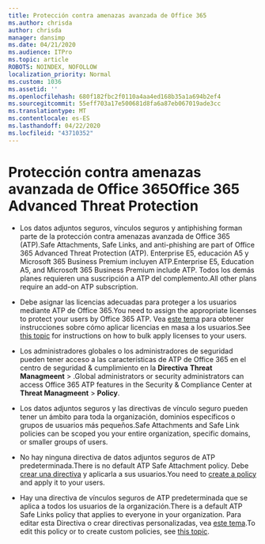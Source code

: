```yaml
---
title: Protección contra amenazas avanzada de Office 365
ms.author: chrisda
author: chrisda
manager: dansimp
ms.date: 04/21/2020
ms.audience: ITPro
ms.topic: article
ROBOTS: NOINDEX, NOFOLLOW
localization_priority: Normal
ms.custom: 1036
ms.assetid: ''
ms.openlocfilehash: 680f182fbc2f0110a4aa4ed168b35a1a694b2ef4
ms.sourcegitcommit: 55eff703a17e500681d8fa6a87eb067019ade3cc
ms.translationtype: MT
ms.contentlocale: es-ES
ms.lasthandoff: 04/22/2020
ms.locfileid: "43710352"
---
```

# <a name="office-365-advanced-threat-protection"></a><span data-ttu-id="c9ab2-102">Protección contra amenazas avanzada de Office 365</span><span class="sxs-lookup"><span data-stu-id="c9ab2-102">Office 365 Advanced Threat Protection</span></span>

- <span data-ttu-id="c9ab2-103">Los datos adjuntos seguros, vínculos seguros y antiphishing forman parte de la protección contra amenazas avanzada de Office 365 (ATP).</span><span class="sxs-lookup"><span data-stu-id="c9ab2-103">Safe Attachments, Safe Links, and anti-phishing are part of Office 365 Advanced Threat Protection (ATP).</span></span> <span data-ttu-id="c9ab2-104">Enterprise E5, educación A5 y Microsoft 365 Business Premium incluyen ATP.</span><span class="sxs-lookup"><span data-stu-id="c9ab2-104">Enterprise E5, Education A5, and Microsoft 365 Business Premium include ATP.</span></span> <span data-ttu-id="c9ab2-105">Todos los demás planes requieren una suscripción a ATP del complemento.</span><span class="sxs-lookup"><span data-stu-id="c9ab2-105">All other plans require an add-on ATP subscription.</span></span>

- <span data-ttu-id="c9ab2-106">Debe asignar las licencias adecuadas para proteger a los usuarios mediante ATP de Office 365.</span><span class="sxs-lookup"><span data-stu-id="c9ab2-106">You need to assign the appropriate licenses to protect your users by Office 365 ATP.</span></span> <span data-ttu-id="c9ab2-107">Vea [este tema](https://docs.microsoft.com/office365/admin/subscriptions-and-billing/assign-licenses-to-users) para obtener instrucciones sobre cómo aplicar licencias en masa a los usuarios.</span><span class="sxs-lookup"><span data-stu-id="c9ab2-107">See [this topic](https://docs.microsoft.com/office365/admin/subscriptions-and-billing/assign-licenses-to-users) for instructions on how to bulk apply licenses to your users.</span></span>

- <span data-ttu-id="c9ab2-108">Los administradores globales o los administradores de seguridad pueden tener acceso a las características de ATP de Office 365 en el centro de seguridad & cumplimiento en la **Directiva** **Threat Managmeent** \> .</span><span class="sxs-lookup"><span data-stu-id="c9ab2-108">Global administrators or security administrators can access Office 365 ATP features in the Security & Compliance Center at **Threat Managmeent** \> **Policy**.</span></span>

- <span data-ttu-id="c9ab2-109">Los datos adjuntos seguros y las directivas de vínculo seguro pueden tener un ámbito para toda la organización, dominios específicos o grupos de usuarios más pequeños.</span><span class="sxs-lookup"><span data-stu-id="c9ab2-109">Safe Attachments and Safe Link policies can be scoped you your entire organization, specific domains, or smaller groups of users.</span></span>

- <span data-ttu-id="c9ab2-110">No hay ninguna directiva de datos adjuntos seguros de ATP predeterminada.</span><span class="sxs-lookup"><span data-stu-id="c9ab2-110">There is no default ATP Safe Attachment policy.</span></span> <span data-ttu-id="c9ab2-111">Debe [crear una directiva](https://docs.microsoft.com/office365/securitycompliance/set-up-atp-safe-attachments-policies) y aplicarla a sus usuarios.</span><span class="sxs-lookup"><span data-stu-id="c9ab2-111">You need to [create a policy](https://docs.microsoft.com/office365/securitycompliance/set-up-atp-safe-attachments-policies) and apply it to your users.</span></span>

- <span data-ttu-id="c9ab2-112">Hay una directiva de vínculos seguros de ATP predeterminada que se aplica a todos los usuarios de la organización.</span><span class="sxs-lookup"><span data-stu-id="c9ab2-112">There is a default ATP Safe Links policy that applies to everyone in your organization.</span></span> <span data-ttu-id="c9ab2-113">Para editar esta Directiva o crear directivas personalizadas, vea [este tema](https://docs.microsoft.com/office365/securitycompliance/set-up-atp-safe-links-policies).</span><span class="sxs-lookup"><span data-stu-id="c9ab2-113">To edit this policy or to create custom policies, see [this topic](https://docs.microsoft.com/office365/securitycompliance/set-up-atp-safe-links-policies).</span></span>
